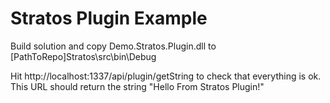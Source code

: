 # Stratos Plugin Example

Build solution and copy Demo.Stratos.Plugin.dll to [PathToRepo]Stratos\src\bin\Debug

Hit http://localhost:1337/api/plugin/getString to check that everything is ok. 
This URL should return the string "Hello From Stratos Plugin!"

